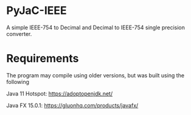 # PyJaC-IEEE

A simple IEEE-754 to Decimal and Decimal to IEEE-754 single precision converter.

# Requirements
The program may compile using older versions, but was built using the following

Java 11 Hotspot: https://adoptopenjdk.net/

Java FX 15.0.1: https://gluonhq.com/products/javafx/

